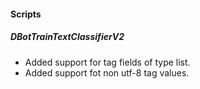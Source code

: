 
#### Scripts
##### DBotTrainTextClassifierV2
- Added support for tag fields of type list.
- Added support fot non utf-8 tag values.
